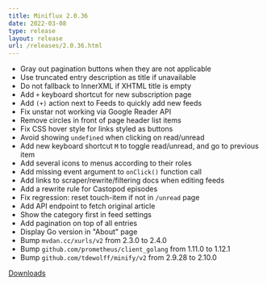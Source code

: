 ```yaml
---
title: Miniflux 2.0.36
date: 2022-03-08
type: release
layout: release
url: /releases/2.0.36.html
---
```


* Gray out pagination buttons when they are not applicable
* Use truncated entry description as title if unavailable
* Do not fallback to InnerXML if XHTML title is empty
* Add `+` keyboard shortcut for new subscription page
* Add `(+)` action next to Feeds to quickly add new feeds
* Fix unstar not working via Google Reader API
* Remove circles in front of page header list items
* Fix CSS hover style for links styled as buttons
* Avoid showing `undefined` when clicking on read/unread
* Add new keyboard shortcut `M` to toggle read/unread, and go to previous item
* Add several icons to menus according to their roles
* Add missing event argument to `onClick()` function call
* Add links to scraper/rewrite/filtering docs when editing feeds
* Add a rewrite rule for Castopod episodes
* Fix regression: reset touch-item if not in `/unread` page
* Add API endpoint to fetch original article
* Show the category first in feed settings
* Add pagination on top of all entries
* Display Go version in "About" page
* Bump `mvdan.cc/xurls/v2` from 2.3.0 to 2.4.0
* Bump `github.com/prometheus/client_golang` from 1.11.0 to 1.12.1
* Bump `github.com/tdewolff/minify/v2` from 2.9.28 to 2.10.0

[Downloads](https://github.com/miniflux/v2/releases/tag/2.0.36)
